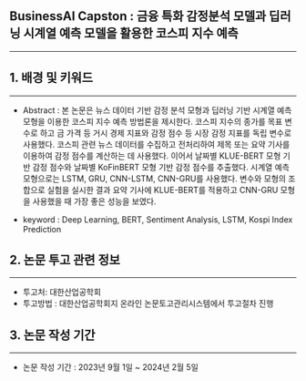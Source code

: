 ## BusinessAI Capston : 금융 특화 감정분석 모델과 딥러닝 시계열 예측 모델을 활용한 코스피 지수 예측

---

## 1. 배경 및 키워드

---

- Abstract : 본 논문은 뉴스 데이터 기반 감정 분석 모형과 딥러닝 기반 시계열 예측 모형을 이용한 코스피 지수 예측 방법론을 제시한다. 코스피 지수의 종가를 목표 변수로 하고 금 가격 등 거시 경제 지표와 감정 점수 등 시장 감정 지표를 독립 변수로 사용했다. 코스피 관련 뉴스 데이터를 수집하고 전처리하여 제목 또는 요약 기사를 이용하여 감정 점수를 계산하는 데 사용했다. 이어서 날짜별 KLUE-BERT 모형 기반 감정 점수와 날짜별 KoFinBERT 모형 기반 감정 점수를 추출했다. 시계열 예측 모형으로는 LSTM, GRU, CNN-LSTM, CNN-GRU를 사용했다. 변수와 모형의 조합으로 실험을 실시한 결과 요약 기사에 KLUE-BERT를 적용하고 CNN-GRU 모형을 사용했을 때 가장 좋은 성능을 보였다.

- keyword : Deep Learning, BERT, Sentiment Analysis, LSTM, Kospi Index Prediction

## 2. 논문 투고 관련 정보

---

- 투고처: 대한산업공학회
- 투고방법 : 대한산업공학회지 온라인 논문토고관리시스템에서 투고절차 진행


## 3. 논문 작성 기간

---

- 논문 작성 기간 : 2023년 9월 1일 ~ 2024년 2월 5일


